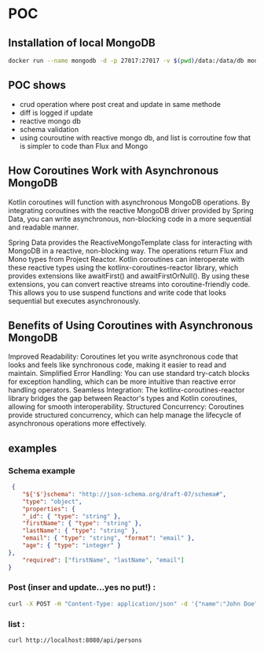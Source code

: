 # POC


## Installation of local MongoDB

```bash
docker run --name mongodb -d -p 27017:27017 -v $(pwd)/data:/data/db mongodb/mongodb-community-server:latest
```

## POC shows
- crud operation where post creat and update in same methode
- diff is logged if update
- reactive mongo db
- schema validation
- using couroutine with reactive mongo db, and list is corroutine fow that is simpler to code than Flux and Mongo


## How Coroutines Work with Asynchronous MongoDB
Kotlin coroutines will function with asynchronous MongoDB operations. By integrating coroutines with the reactive 
MongoDB driver provided by Spring Data, you can write asynchronous, non-blocking code in a more sequential 
and readable manner.

Spring Data provides the ReactiveMongoTemplate class for interacting with MongoDB in a reactive, non-blocking way. 
The operations return Flux and Mono types from Project Reactor. Kotlin coroutines can interoperate with these reactive 
types using the kotlinx-coroutines-reactor library, which provides extensions like awaitFirst() and awaitFirstOrNull().
By using these extensions, you can convert reactive streams into coroutine-friendly code. This allows you to use suspend 
functions and write code that looks sequential but executes asynchronously.

## Benefits of Using Coroutines with Asynchronous MongoDB
Improved Readability: Coroutines let you write asynchronous code that looks and feels like synchronous code, making it 
easier to read and maintain.
Simplified Error Handling: You can use standard try-catch blocks for exception handling, which can be more intuitive 
than reactive error handling operators.
Seamless Integration: The kotlinx-coroutines-reactor library bridges the gap between Reactor's types and Kotlin 
coroutines, allowing for smooth interoperability.
Structured Concurrency: Coroutines provide structured concurrency, which can help manage the lifecycle of 
asynchronous operations more effectively.


## examples

### Schema example
```json
 {
    "${'$'}schema": "http://json-schema.org/draft-07/schema#",
    "type": "object",
    "properties": {
    "_id": { "type": "string" },
    "firstName": { "type": "string" },
    "lastName": { "type": "string" },
    "email": { "type": "string", "format": "email" },
    "age": { "type": "integer" }
},
    "required": ["firstName", "lastName", "email"]
}
```

### Post (inser and update...yes no put!) :
```bash
curl -X POST -H "Content-Type: application/json" -d '{"name":"John Doe", "age": 25}' http://localhost:8080/api/persons
```

### list : 
```bash
curl http://localhost:8080/api/persons
```